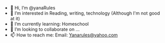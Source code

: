 - 👋 Hi, I’m @yanaRules
- 👀 I’m interested in Reading, writing, technology (Although I'm not good at it)
- 🌱 I’m currently learning: Homeschool
- 💞️ I’m looking to collaborate on ...
- 📫 How to reach me: Email: Yanarules@yahoo.com

<!---
yanaRules/yanaRules is a ✨ special ✨ repository because its `README.md` (this file) appears on your GitHub profile.
You can click the Preview link to take a look at your changes.
--->
